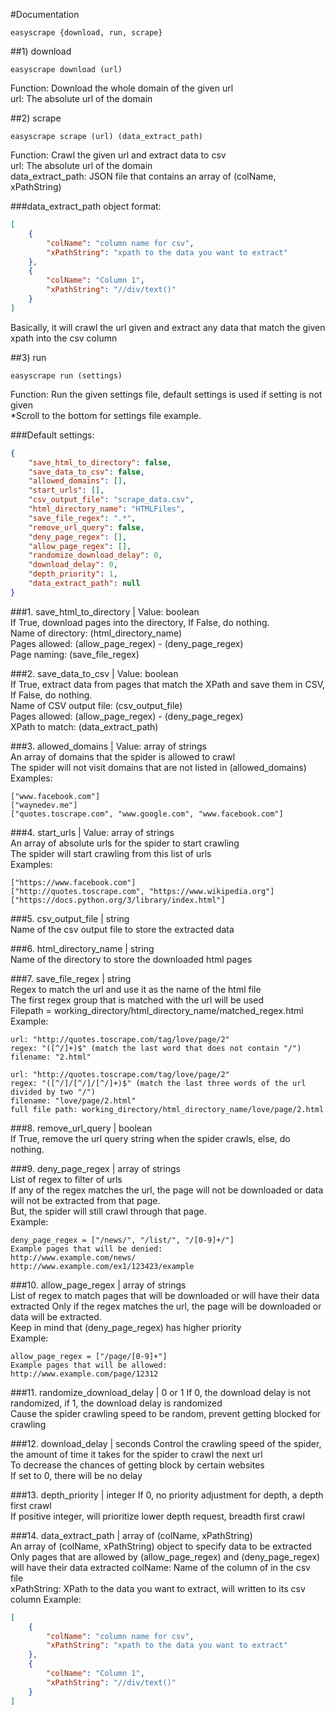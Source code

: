 #Documentation

```
easyscrape {download, run, scrape}
```

##1) download
```
easyscrape download (url)
```
Function: Download the whole domain of the given url  
url: The absolute url of the domain

##2) scrape
```
easyscrape scrape (url) (data_extract_path)
```
Function: Crawl the given url and extract data to csv  
url: The absolute url of the domain  
data_extract_path: JSON file that contains an array of (colName, xPathString)  

###data_extract_path object format:
```json
[
	{
		"colName": "column name for csv",
		"xPathString": "xpath to the data you want to extract"
	},
	{
		"colName": "Column 1",
		"xPathString": "//div/text()"
	}
]
```
Basically, it will crawl the url given and extract any data that match the given xpath into the csv column  

##3) run
```
easyscrape run (settings)
```
Function: Run the given settings file, default settings is used if setting is not given  
\*Scroll to the bottom for settings file example.

###Default settings:
```json
{	
	"save_html_to_directory": false,
	"save_data_to_csv": false,
	"allowed_domains": [],
	"start_urls": [],
	"csv_output_file": "scrape_data.csv",
	"html_directory_name": "HTMLFiles",
	"save_file_regex": ".*",
	"remove_url_query": false,
	"deny_page_regex": [],
	"allow_page_regex": [],
	"randomize_download_delay": 0,
	"download_delay": 0,
	"depth_priority": 1,
	"data_extract_path": null
}
```

###1. save_html_to_directory | Value: boolean  
If True, download pages into the directory, If False, do nothing.  
Name of directory: (html_directory_name)  
Pages allowed: (allow_page_regex) - (deny_page_regex)  
Page naming: (save_file_regex)  

###2. save_data_to_csv | Value: boolean  
If True, extract data from pages that match the XPath and save them in CSV, If False, do nothing.  
Name of CSV output file: (csv_output_file)  
Pages allowed: (allow_page_regex) - (deny_page_regex)  
XPath to match: (data_extract_path)  

###3. allowed_domains | Value: array of strings  
An array of domains that the spider is allowed to crawl  
The spider will not visit domains that are not listed in (allowed_domains)  
Examples:  
```
["www.facebook.com"]  
["waynedev.me"]  
["quotes.toscrape.com", "www.google.com", "www.facebook.com"]  
```

###4. start_urls | Value: array of strings  
An array of absolute urls for the spider to start crawling  
The spider will start crawling from this list of urls  
Examples:
```
["https://www.facebook.com"]  
["http://quotes.toscrape.com", "https://www.wikipedia.org"]  
["https://docs.python.org/3/library/index.html"]  
```

###5. csv_output_file | string  
Name of the csv output file to store the extracted data  

###6. html_directory_name | string  
Name of the directory to store the downloaded html pages  

###7. save_file_regex | string  
Regex to match the url and use it as the name of the html file  
The first regex group that is matched with the url will be used  
Filepath = working_directory/html_directory_name/matched_regex.html  
Example:  
```
url: "http://quotes.toscrape.com/tag/love/page/2"
regex: "([^/]+)$" (match the last word that does not contain "/")
filename: "2.html"

url: "http://quotes.toscrape.com/tag/love/page/2"
regex: "([^/]/[^/]/[^/]+)$" (match the last three words of the url divided by two "/")
filename: "love/page/2.html"
full file path: working_directory/html_directory_name/love/page/2.html
```

###8. remove_url_query | boolean  
If True, remove the url query string when the spider crawls, else, do nothing.  

###9. deny_page_regex | array of strings  
List of regex to filter of urls  
If any of the regex matches the url, the page will not be downloaded or data will not be extracted from that page.  
But, the spider will still crawl through that page.  
Example:  
```
deny_page_regex = ["/news/", "/list/", "/[0-9]+/"]
Example pages that will be denied:
http://www.example.com/news/
http://www.example.com/ex1/123423/example
```

###10. allow_page_regex | array of strings  
List of regex to match pages that will be downloaded or will have their data extracted
Only if the regex matches the url, the page will be downloaded or data will be extracted.  
Keep in mind that (deny_page_regex) has higher priority  
Example:
```
allow_page_regex = ["/page/[0-9]+"]
Example pages that will be allowed:
http://www.example.com/page/12312
```

###11. randomize_download_delay | 0 or 1
If 0, the download delay is not randomized, if 1, the download delay is randomized  
Cause the spider crawling speed to be random, prevent getting blocked for crawling    

###12. download_delay | seconds
Control the crawling speed of the spider, the amount of time it takes for the spider to crawl the next url  
To decrease the chances of getting block by certain websites  
If set to 0, there will be no delay

###13. depth_priority | integer
If 0, no priority adjustment for depth, a depth first crawl  
If positive integer, will prioritize lower depth request, breadth first crawl  

###14. data_extract_path | array of (colName, xPathString)  
An array of (colName, xPathString) object to specify data to be extracted  
Only pages that are allowed by (allow_page_regex) and (deny_page_regex) will have their data extracted
colName: Name of the column of in the csv file  
xPathString: XPath to the data you want to extract, will written to its csv column
Example:
```json
[
	{
		"colName": "column name for csv",
		"xPathString": "xpath to the data you want to extract"
	},
	{
		"colName": "Column 1",
		"xPathString": "//div/text()"
	}
]
```